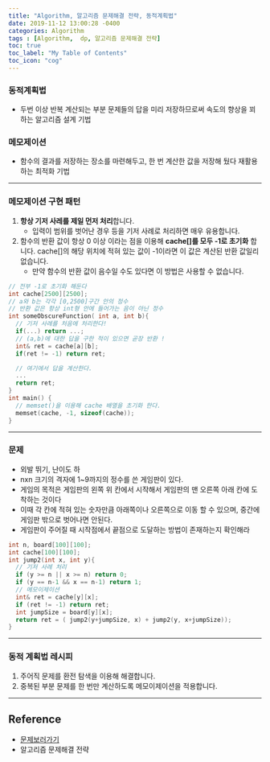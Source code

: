 ```yaml
---
title: "Algorithm, 알고리즘 문제해결 전략, 동적계획법"
date: 2019-11-12 13:00:28 -0400
categories: Algorithm
tags : [Algorithm,  dp, 알고리즘 문제해결 전략]
toc: true
toc_label: "My Table of Contents"
toc_icon: "cog"
---
```

### 동적계획법
- 두번 이상 반복 계산되는 부분 문제들의 답을 미리 저장하므로써 속도의 향상을 꾀하는 알고리즘 설계 기법

### 메모제이션
- 함수의 결과를 저장하는 장소를 마련해두고, 한 번 계산한 값을 저장해 뒀다 재활용하는 최적화 기법
---
### 메모제이션 구현 패턴
1. <b>항상 기저 사레를 제일 먼저 처리</b>합니다.
    - 입력이 범위를 벗어난 경우 등을 기저 사례로 처리하면 매우 유용합니다.
2. 함수의 반환 값이 항상 0 이상 이라는 점을 이용해 <b>cache[]를 모두 -1로 초기화</b> 합니다. cache[]의 해당 위치에 적혀 있는 값이 -1이라면 이 값은 계산된 반환 값일리 없습니다.
    - 만약 함수의 반환 값이 음수일 수도 있다면 이 방법은 사용할 수 없습니다.

```c
// 전부 -1로 초기화 해둔다
int cache[2500][2500];
// a와 b는 각각 [0,2500]구간 안의 정수
// 반환 값은 항상 int형 안에 들어가는 음이 아닌 정수
int someObscureFunction( int a, int b){
  // 기저 사례를 처음에 처리한다!
  if(...) return ...;
  // (a,b)에 대한 답을 구한 적이 있으면 곧장 반환 !
  int& ret = cache[a][b];
  if(ret != -1) return ret;

  // 여기에서 답을 계산한다.
  ...
  return ret;
}
int main() {
  // memset()을 이용해 cache 배열을 초기화 한다.
  memset(cache, -1, sizeof(cache));
}
```
---
### 문제
* 외발 뛰기, 난이도 하
* nxn 크기의 격자에 1~9까지의 정수를 쓴 게임판이 있다.
* 게임의 목적은 게임판의 왼쪽 위 칸에서 시작해서 게임판의 맨 오른쪽 아래 칸에 도착하는 것이다
* 이때 각 칸에 적혀 있는 숫자만큼 아래쪽이나 오른쪽으로 이동 할 수 있으며, 중간에 게임판 밖으로 벗어나면 안된다.
* 게임판이 주어질 때 시작점에서 끝점으로 도달하는 방법이 존재하는지 확인해라

```c
int n, board[100][100];
int cache[100][100];
int jump2(int x, int y){
  // 기저 사례 처리
  if (y >= n || x >= n) return 0;
  if (y == n-1 && x == n-1) return 1;
  // 메모이제이션
  int& ret = cache[y][x];
  if (ret != -1) return ret;
  int jumpSize = board[y][x];
  return ret = ( jump2(y+jumpSize, x) + jump2(y, x+jumpSize));
}
```

---
### 동적 계획법 레시피
1. 주어직 문제를 환전 탐색을 이용해 해결합니다.
2. 중복된 부분 문제를 한 번만 계산하도록 메모이제이션을 적용합니다.


---
## Reference
- [문제보러가기](https://www.welcomekakao.com/learn/courses/30/parts/12230)
- 알고리즘 문제해결 전략
